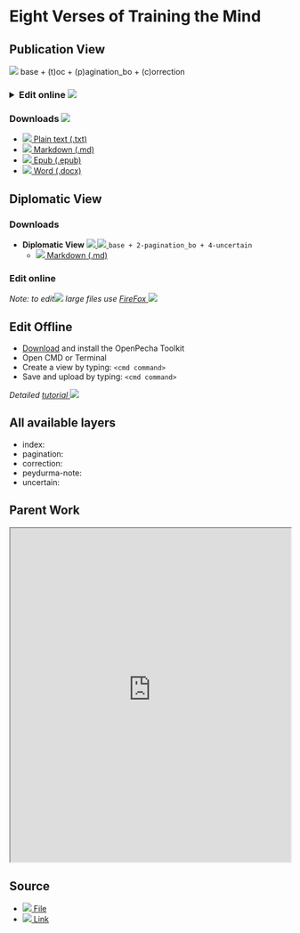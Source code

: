 # Eight Verses of Training the Mind

## Publication View

![](https://img.icons8.com/color/20/000000/layers.png) base + (t)oc + (p)agination_bo + (c)orrection
<h3><details><summary> Edit online <img src="https://img.icons8.com/color/20/000000/edit-property.png"></summary><blockquote>
<iframe src="https://prose.io/#OpenPecha/P000783/edit/publication/v001.txt" width="100%" height="600"></iframe>
</blockquote></details></h3>

### Downloads <img src="https://img.icons8.com/cotton/20/000000/download-from-cloud.png">
- [![](https://img.icons8.com/color/20/000000/txt.png) Plain text (.txt)](https://github.com/OpenPecha/P000783/releases/download/v02/Eight_Verses_of_Training_the_Mind-v001.txt)
- [![](https://img.icons8.com/color/20/000000/markdown.png) Markdown (.md)](link)
- [![](https://img.icons8.com/color/20/000000/epub.png) Epub (.epub)](link)
- [![](https://img.icons8.com/color/20/000000/microsoft-word-2019.png) Word (.docx)](link)


## Diplomatic View

### Downloads

- **Diplomatic View** [ ![](https://img.icons8.com/color/18/000000/edit.png) ![](https://img.icons8.com/color/18/000000/layers.png) ](http://prose.io/#OpenPecha/P000783/tree/diplomatic) `base + 2-pagination_bo + 4-uncertain`
    - [![](https://img.icons8.com/color/24/000000/markdown.png) Markdown (.md)](link)

### Edit online

_Note: to edit![](https://img.icons8.com/color/16/000000/edit.png) large files use [FireFox ![](https://img.icons8.com/color/16/000000/firefox.png)](https://www.mozilla.org/)_

## Edit Offline

- [Download](link) and install the OpenPecha Toolkit
- Open CMD or Terminal
- Create a view by typing: `<cmd command>`
- Save and upload by typing: `<cmd command>`

_Detailed [tutorial ![](https://img.icons8.com/color/16/000000/classroom.png)](link)_


## All available layers
- index: <description>
- pagination: <description>
- correction: <description>
- peydurma-note: <description>
- uncertain: <description>

## Parent Work
<iframe src="https://raw.githubusercontent.com/OpenPecha/works/master/W00004123.yml" width="100%" height="600"></iframe>

## Source 
- [![](https://img.icons8.com/color/24/000000/download.png) File](https://github.com/OpenPecha/P000783/releases/download/v01/Eight_Verses_of_Training_the_Mind_Lotsawa_House.html) 
- [![](https://img.icons8.com/color/24/000000/link.png) Link](https://www.lotsawahouse.org/tibetan-masters/geshe-langri-thangpa/eight-verses-training-mind)
